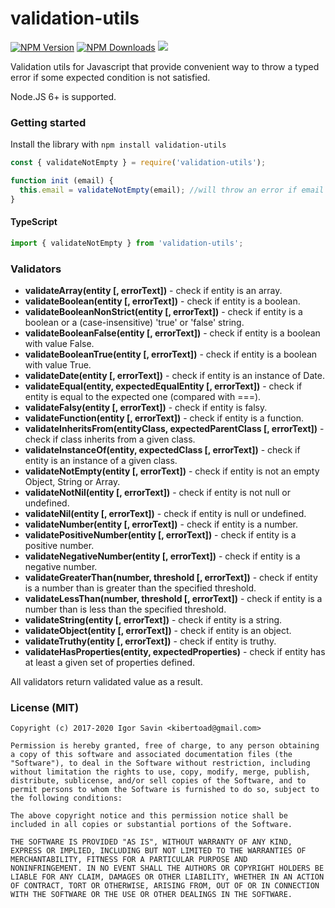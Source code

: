 # validation-utils

[![NPM Version][npm-image]][npm-url]
[![NPM Downloads][downloads-image]][downloads-url]
![](https://github.com/kibertoad/validation-utils/workflows/unit-tests/badge.svg)

Validation utils for Javascript that provide convenient way to throw a typed error if some expected condition is not satisfied.  

Node.JS 6+ is supported.

### Getting started

Install the library with `npm install validation-utils`

```javascript
const { validateNotEmpty } = require('validation-utils');

function init (email) {
  this.email = validateNotEmpty(email); //will throw an error if email is not provided
}
```

#### TypeScript

```javascript
import { validateNotEmpty } from 'validation-utils';
```

### Validators

- **validateArray(entity [, errorText])** - check if entity is an array.
- **validateBoolean(entity [, errorText])** - check if entity is a boolean.
- **validateBooleanNonStrict(entity [, errorText])** - check if entity is a boolean or a (case-insensitive) 'true' or 'false' string.
- **validateBooleanFalse(entity [, errorText])** - check if entity is a boolean with value False.
- **validateBooleanTrue(entity [, errorText])** - check if entity is a boolean with value True.
- **validateDate(entity [, errorText])** - check if entity is an instance of Date.
- **validateEqual(entity, expectedEqualEntity [, errorText])** - check if entity is equal to the expected one (compared with ===).
- **validateFalsy(entity [, errorText])** - check if entity is falsy.
- **validateFunction(entity [, errorText])** - check if entity is a function.
- **validateInheritsFrom(entityClass, expectedParentClass [, errorText])** - check if class inherits from a given class.
- **validateInstanceOf(entity, expectedClass [, errorText])** - check if entity is an instance of a given class.
- **validateNotEmpty(entity [, errorText])** - check if entity is not an empty Object, String or Array.
- **validateNotNil(entity [, errorText])** - check if entity is not null or undefined.
- **validateNil(entity [, errorText])** - check if entity is null or undefined.
- **validateNumber(entity [, errorText])** - check if entity is a number.
- **validatePositiveNumber(entity [, errorText])** - check if entity is a positive number.
- **validateNegativeNumber(entity [, errorText])** - check if entity is a negative number.
- **validateGreaterThan(number, threshold [, errorText])** - check if entity is a number than is greater than the specified threshold.
- **validateLessThan(number, threshold [, errorText])** - check if entity is a number than is less than the specified threshold.
- **validateString(entity [, errorText])** - check if entity is a string.
- **validateObject(entity [, errorText])** - check if entity is an object.
- **validateTruthy(entity [, errorText])** - check if entity is truthy.
- **validateHasProperties(entity, expectedProperties)** - check if entity has at least a given set of properties defined.

All validators return validated value as a result.

### License (MIT)

```
Copyright (c) 2017-2020 Igor Savin <kibertoad@gmail.com>

Permission is hereby granted, free of charge, to any person obtaining
a copy of this software and associated documentation files (the
"Software"), to deal in the Software without restriction, including
without limitation the rights to use, copy, modify, merge, publish,
distribute, sublicense, and/or sell copies of the Software, and to
permit persons to whom the Software is furnished to do so, subject to
the following conditions:

The above copyright notice and this permission notice shall be
included in all copies or substantial portions of the Software.

THE SOFTWARE IS PROVIDED "AS IS", WITHOUT WARRANTY OF ANY KIND,
EXPRESS OR IMPLIED, INCLUDING BUT NOT LIMITED TO THE WARRANTIES OF
MERCHANTABILITY, FITNESS FOR A PARTICULAR PURPOSE AND
NONINFRINGEMENT. IN NO EVENT SHALL THE AUTHORS OR COPYRIGHT HOLDERS BE
LIABLE FOR ANY CLAIM, DAMAGES OR OTHER LIABILITY, WHETHER IN AN ACTION
OF CONTRACT, TORT OR OTHERWISE, ARISING FROM, OUT OF OR IN CONNECTION
WITH THE SOFTWARE OR THE USE OR OTHER DEALINGS IN THE SOFTWARE.
```

[npm-image]: https://img.shields.io/npm/v/validation-utils.svg
[npm-url]: https://npmjs.org/package/validation-utils
[downloads-image]: https://img.shields.io/npm/dm/validation-utils.svg
[downloads-url]: https://npmjs.org/package/validation-utils
